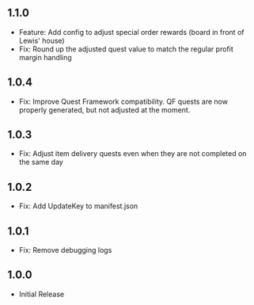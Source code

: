 ﻿## 1.1.0

- Feature: Add config to adjust special order rewards (board in front of Lewis' house)
- Fix: Round up the adjusted quest value to match the regular profit margin handling

## 1.0.4

- Fix: Improve Quest Framework compatibility. QF quests are now properly generated, but not adjusted at the moment.

## 1.0.3

- Fix: Adjust item delivery quests even when they are not completed on the same day

## 1.0.2

- Fix: Add UpdateKey to manifest.json

## 1.0.1

- Fix: Remove debugging logs

## 1.0.0

- Initial Release